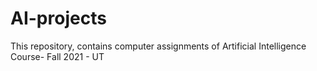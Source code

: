 # AI-projects
This repository, contains computer assignments of Artificial Intelligence Course- Fall 2021 - UT
